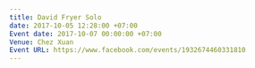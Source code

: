 ```yaml
---
title: David Fryer Solo
date: 2017-10-05 12:28:00 +07:00
Event date: 2017-10-07 00:00:00 +07:00
Venue: Chez Xuan
Event URL: https://www.facebook.com/events/1932674460331810
---
```


